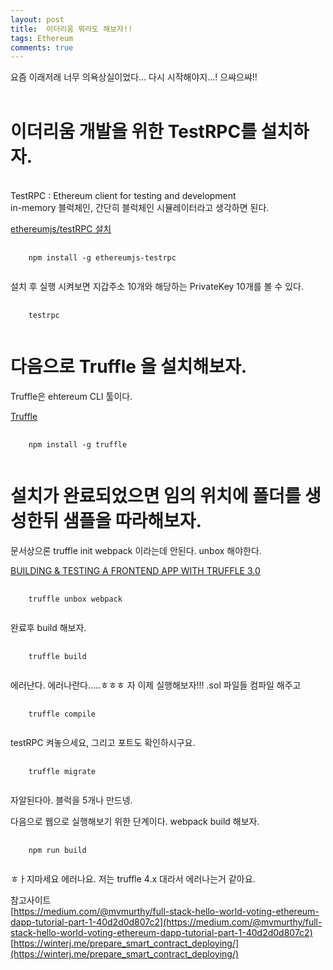 ```yaml
---
layout: post
title:  이더리움 뭐라도 해보자!!
tags: Ethereum
comments: true
---
```

요즘 이래저래 너무 의욕상실이었다...
다시 시작해야지...!
으쌰으쌰!!
<br><br>
<h1>이더리움 개발을 위한 TestRPC를 설치하자.</h1><br>
TestRPC : Ethereum client for testing and development<br>
in-memory 블럭체인, 간단히 블럭체인 시뮬레이터라고 생각하면 된다.<br>

[ethereumjs/testRPC 설치](https://www.npmjs.com/package/ethereumjs-testrpc)

<pre>
  <code>
    npm install -g ethereumjs-testrpc
  </code>
</pre>

설치 후 실행 시켜보면 지갑주소 10개와 해당하는 PrivateKey 10개를 볼 수 있다.

<pre>
  <code>
    testrpc
  </code>
</pre>

<h1>다음으로 Truffle 을 설치해보자.</h1>
Truffle은 ehtereum CLI 툴이다.

[Truffle](https://github.com/trufflesuite/truffle)

<pre>
  <code>
    npm install -g truffle
  </code>
</pre>

<h1>설치가 완료되었으면 임의 위치에 폴더를 생성한뒤 샘플을 따라해보자.</h1>
문서상으론 truffle init webpack 이라는데 안된다. unbox 해야한다.

[BUILDING & TESTING A FRONTEND APP WITH TRUFFLE 3.0](http://truffleframework.com/tutorials/creating-a-cli-with-truffle-3)

<pre>
  <code>
    truffle unbox webpack
  </code>
</pre>

완료후 build 해보자.
<pre>
  <code>
    truffle build
  </code>
</pre>

에러난다. 에러나란다.....ㅎㅎㅎ
자 이제 실행해보자!!!
.sol 파일들 컴파일 해주고

<pre>
  <code>
    truffle compile
  </code>
</pre>

testRPC 켜놓으세요, 그리고 포트도 확인하시구요.

<pre>
  <code>
    truffle migrate
  </code>
</pre>

자알된다아.
블럭을 5개나 만드넹.

다음으로 웹으로 실행해보기 위한 단계이다.
webpack build 해보자.

<pre>
  <code>
    npm run build
  </code>
</pre>

ㅎㅏ지마세요 에러나요.
저는 truffle 4.x 대라서 에러나는거 같아요.

참고사이트<br>
[https://medium.com/@mvmurthy/full-stack-hello-world-voting-ethereum-dapp-tutorial-part-1-40d2d0d807c2](https://medium.com/@mvmurthy/full-stack-hello-world-voting-ethereum-dapp-tutorial-part-1-40d2d0d807c2)
[https://winterj.me/prepare_smart_contract_deploying/](https://winterj.me/prepare_smart_contract_deploying/)
